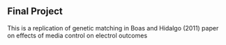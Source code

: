 ## Final Project
This is a replication of genetic matching in Boas and Hidalgo (2011) paper on effects of media control on electrol outcomes
